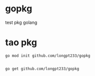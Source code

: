# gopkg
test pkg golang


# tao pkg

```
go mod init github.com/longpt233/gopkg


go get github.com/longpt233/gopkg

```
